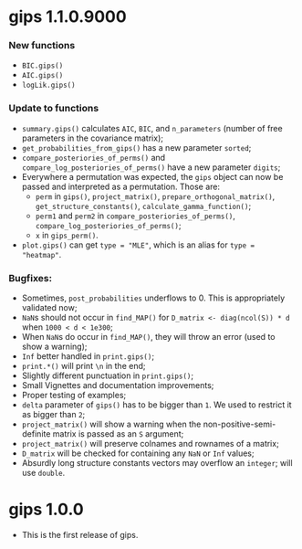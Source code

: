 # gips 1.1.0.9000

### New functions

-   `BIC.gips()`
-   `AIC.gips()`
-   `logLik.gips()`

### Update to functions

-   `summary.gips()` calculates `AIC`, `BIC`, and `n_parameters` (number of free parameters in the covariance matrix);
-   `get_probabilities_from_gips()` has a new parameter `sorted`;
-   `compare_posteriories_of_perms()` and `compare_log_posteriories_of_perms()` have a new parameter `digits`;
-   Everywhere a permutation was expected, the `gips` object can now be passed and interpreted as a permutation. Those are:
    -   `perm` in `gips()`, `project_matrix()`, `prepare_orthogonal_matrix()`, `get_structure_constants()`, `calculate_gamma_function()`;
    -   `perm1` and `perm2` in `compare_posteriories_of_perms()`, `compare_log_posteriories_of_perms()`;
    -   `x` in `gips_perm()`.
-   `plot.gips()` can get `type = "MLE"`, which is an alias for `type = "heatmap"`.

### Bugfixes:

-   Sometimes, `post_probabilities` underflows to 0. This is appropriately validated now;
-   `NaN`s should not occur in `find_MAP()` for `D_matrix <- diag(ncol(S)) * d` when `1000 < d < 1e300`;
-   When `NaN`s do occur in `find_MAP()`, they will throw an error (used to show a warning);
-   `Inf` better handled in `print.gips()`;
-   `print.*()` will print `\n` in the end;
-   Slightly different punctuation in `print.gips()`;
-   Small Vignettes and documentation improvements;
-   Proper testing of examples;
-   `delta` parameter of `gips()` has to be bigger than `1`. We used to restrict it as bigger than `2`;
-   `project_matrix()` will show a warning when the non-positive-semi-definite matrix is passed as an `S` argument;
-   `project_matrix()` will preserve colnames and rownames of a matrix;
-   `D_matrix` will be checked for containing any `NaN` or `Inf` values;
-   Absurdly long structure constants vectors may overflow an `integer`; will use `double`.


# gips 1.0.0

-   This is the first release of gips.

